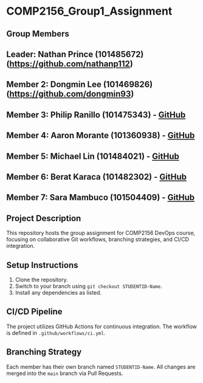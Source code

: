 # COMP2156_Group1_Assignment

## Group Members

## Leader: Nathan Prince (101485672)(https://github.com/nathanp112)
## Member 2: Dongmin Lee (101469826)(https://github.com/dongmin93)
## Member 3: Philip Ranillo (101475343) - [GitHub](https://github.com/A-ranillo)
## Member 4: Aaron Morante (101360938) - [GitHub](https://github.com/a4rxn)
## Member 5: Michael Lin (101484021) - [GitHub](https://github.com/Aasurra)
## Member 6: Berat Karaca (101482302) - [GitHub](https://github.com/Hmmvice)
## Member 7: Sara Mambuco (101504409) - [GitHub](https://github.com/szm27)

 ## Project Description

 This repository hosts the group assignment for COMP2156 DevOps course, focusing on collaborative Git workflows, branching strategies, and CI/CD integration.

 ## Setup Instructions

 1. Clone the repository.
 2. Switch to your branch using `git checkout STUDENTID-Name`.
 3. Install any dependencies as listed.

 ## CI/CD Pipeline
 The project utilizes GitHub Actions for continuous integration. The workflow is defined in `.github/workflows/ci.yml`.

 ## Branching Strategy

 Each member has their own branch named `STUDENTID-Name`.
 All changes are merged into the `main` branch via Pull Requests. 
